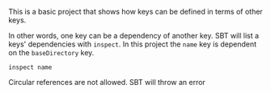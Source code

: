 This is a basic project that shows how keys can be defined in terms of other keys.

In other words, one key can be a dependency of another key.  SBT will list a keys'
dependencies with ```inspect```.  In this project the ```name``` key is dependent
on the ```baseDirectory``` key.  

```
inspect name
```

Circular references are not allowed. SBT will throw an error
